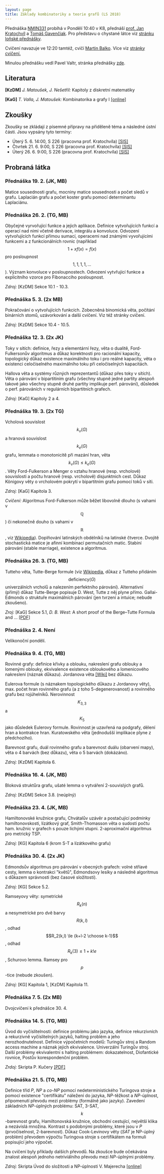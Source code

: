 ```yaml
---
layout: page
title: Základy kombinatoriky a teorie grafů (LS 2018)
---
```


Přednáška [NMIN331](https://is.cuni.cz/studium/predmety/index.php?&do=predmet&kod=NMIN331&skr=2017&fak=11320) probíhá v Pondělí 10:40 v K8, přednáší [prof. Jan Kratochvíl](https://kam.mff.cuni.cz/~honza/) a [Tomáš Gavenčiak](/). Pro představu o chystané látce viz [stránku loňské přednášky](https://kam.mff.cuni.cz/~valtr/min331.html).

Cvičení navazuje ve 12:20 tamtéž, cvičí [Martin Balko](https://kam.mff.cuni.cz/~balko/). Více viz [stránky cvičení.](https://kam.mff.cuni.cz/~balko/zktg1718/ZKTG.html)

Minulou přednášku vedl Pavel Valtr, stránka přednášky [zde](https://kam.mff.cuni.cz/~valtr/min331.html).

## Literatura

**[KzDM]** *J. Matoušek, J. Nešetřil:* Kapitoly z diskretní matematiky

**[KaG]** *T. Valla, J. Matoušek:* Kombinatorika a grafy I [[online]](https://iuuk.mff.cuni.cz/~valla/kg.html)

## Zkoušky

Zkoušky se zkládají z písemné přípravy na přiděleně téma a následné ústní části. Jsou vypsány tyto termíny:

* Úterý 5. 6. 14:00, S 226 (pracovna prof. Kratochvíla) [[SIS]](https://is.cuni.cz/studium/term_st2/index.php?do=zapsat&sub=detail&ztid=496480)
* Čtvrtek 21. 6. 9:00, S 226 (pracovna prof. Kratochvíla) [[SIS]](https://is.cuni.cz/studium/term_st2/index.php?do=zapsat&sub=detail&ztid=496481)
* Úterý 26. 6. 9:00, S 226 (pracovna prof. Kratochvíla) [[SIS]](https://is.cuni.cz/studium/term_st2/index.php?do=zapsat&sub=detail&ztid=496482)

## Probraná látka

### Přednáška 19. 2. (JK, MB)

Matice sousednosti grafu, mocniny matice sousednosti a počet sledů v grafu. Laplacián grafu a počet koster grafu pomocí determinantu Laplaciánu.

### Přednáška 26. 2. (TG, MB)

Obyčejné vyrvořující funkce a jejich aplikace. Definice vytvořujících funkcí a operací nad nimi včetně derivace, integrálu a konvoluce. Odvození vytvořujících funkcí přímou sumací, operacemi nad známými vyvořujícími funkcemi a z funkcionálních rovnic (například $$1+xf(x)=f(x)$$ pro posloupnost $$1, 1, 1, 1, ...$$). Význam konvoluce v posloupnostech. Odvození vytvřující funkce a explicitního vzorce pro Fibonacciho posloupnost.

*Zdroj:* [KzDM] Sekce 10.1 - 10.3.

### Přednáška 5. 3. (2x MB)

Pokračování o vytvořujících funkcích. Zobecněná binomická věta, počítání binárních stomů, uzávorkování a další cvičení. Viz též stránky cvičení.

*Zdroj:* [KzDM] Sekce 10.4 - 10.5.

### Přednáška 12. 3. (2x JK)

Toky v sítích: definice, řezy a elementární řezy, věta o dualitě, Ford-Fulkersonův algoritmus a důkaz korektnosti pro racionální kapacity, topologický důkaz existence maximálniho toku i pro reálné kapacity, věta o existenci celočíselného maximálního toku při celočíselných kapacitách.

Hallova věta a systémy různých reprezentantů (důkaz přes toky v sítích).
Věta o párování v bipartitiním grafu (všechny stupně jedné partity alespoň takové jako všechny stupně druhé partity implikuje perf. párování), důsledek o perf. párováních v regulárních bipartitních grafech.

*Zdroj:* [KaG] Kapitoly 2 a 4.

### Přednáška 19. 3. (2x TG)

Vcholová souvislost $$k_v(G)$$ a hranová souvislost $$k_e(G)$$ grafu, lemmata o monotonicitě při mazání hran, věta $$k_v(G)\leq k_e(G)$$.
Věty Ford-Fulkerson a Menger o vztahu hranové (resp. vrcholové) souvislosti a počtu hranově (resp. vrcholově) disjunktnich cest.
Důkaz Königovy věty o vrcholovém pokrytí v bipartitním grafu pomocí toků v síti.

*Zdroj:* [KaG] Kapitola 3.

*Cvičení:* Algoritmus Ford-Fulkerson může běžet libovolně dlouho (s vahami v $$\mathbb{Q}$$) či nekonečně douho (s vahami v $$\mathbb{R}$$, viz [Wikipedia](https://en.wikipedia.org/wiki/Ford%E2%80%93Fulkerson_algorithm#Non-terminating_example)). Doplňování latinských obdélníků na latinské čtverce. Dvojitě stochastická matice je afinní kombinací permutačních matic. Stabiní párování (stable marriage), existence a algoritmus.

### Přednáška 26. 3. (TG, MB)

Tutteho věta, Tutte-Berge formule (viz [Wikipedia](https://en.wikipedia.org/wiki/Tutte%E2%80%93Berge_formula), důkaz z Tutteho přidáním $$\text{deficiency}(G)$$ univerzálních vrcholů a nalezením perfektního párování).
Alternativní (přímý) důkaz Tutte-Berge popisuje D. West, Tutte z něj plyne přímo.
Gallai-Edmonds o struktuře maximálních párování (jen tvrzení a intuice; nebude zkoušeno).

*Zroj:* [KaG] Sekce 5.1, *D. B. West:* A short proof of the Berge–Tutte Formula and ... [[PDF]](http://www.cse.iitd.ernet.in/~naveen/courses/CSL851/galledm.pdf)

### Přednáška 2. 4. Není

Velikonoční pondělí.

### Přednáška 9. 4. (TG, MB)

Rovinné grafy: definice křivky a oblouku, nakreslení grafu oblouky a lomenými oblouky, ekvivalence existence obloukového a lomenicového nakreslení (náznak důkazu). Jordanova věta [[Wiki]](https://en.wikipedia.org/wiki/Jordan_curve_theorem) bez důkazu.

Eulerova formule (s náznakem topologického důkazu z Jordanovy věty), max. počet hran rovinného grafu (a z toho 5-degenerovanost) a rovinného grafu bez rojúhelníků. Nerovinnost $$K_{3,3}$$ a $$K_5$$ jako důsledek Eulerovy formule. Rovinnost je uzavřená na podgrafy, dělení hran a kontrakce hran. Kuratowského věta (jednodušší implikace plyne z předchozího).

Barevnost grafu, duál rovinného grafu a barevnost duálu (obarvení mapy), věta o 4 barvách (bez důkazu), věta o 5 barvách (dokázáno).

*Zdroj:* [KzDM] Kapitola 6.

### Přednáška 16. 4. (JK, MB)

Bloková struktůra grafu, ušaté lemma o vytváření 2-souvislých grafů.

*Zdroj:* [KzDM] Sekce 3.8. (neúplný)

### Přednáška 23. 4. (JK, MB)

Hamiltonovské kružnice grafu, Chvátalův uzávěr a postačující podmínky hamiltonovskosti, lízátkový graf, Smith-Thomasson věta o sudosti počtu ham. kružnic v grafech s pouze lichými stupni. 2-aproximační algoritmus pro metrický TSP.

*Zdroj:* [KG] Kapitola 6 (krom S-T a lízátkového grafu)

### Přednáška 30. 4. (2x JK)

Edmondsův algoritmus pro párování v obecných grafech: volné stříavé cesty, lemma o kontrakci "květů", Edmondsovy lesíky a následně algoritmus s důkazem správnosti (bez časové složitosti).

*Zdroj:* [KG] Sekce 5.2.

Ramseyovy věty: symetrické $$R_k(n)$$ a nesymetrické pro dvě barvy $$R(k,l)$$, odhad $$R_2(k,l) \le {k+l-2 \choose k-1}$$, odhad $$R_k(3) \le 1+k!e$$, Schurovo lemma. Ramsey pro $$p$$-tice (nebude zkoušen).

*Zdroj:* [KG] Kapitola 1, [KzDM] Kapitola 11.

### Přednáška 7. 5. (2x MB)

Dvojcvičení k přednášce 30. 4.

### Přednáška 14. 5. (TG, MB)

Úvod do vyčíslitelnosti: definice problému jako jazyka, definice rekurzivních a rekurzivně vyčíslitelných jazyků, halting problém a jeho nerozhodnutelnost. Definice výpočetních modelů: Turingův stroj a Random access machine a náznak jejich ekvivalence. Univerzální Turingův stroj. Další problémy ekvivalentní s halting problémem: dokazatelnost, Diofantické rovnice, Postův korespondenční problém.

*Zrdoj:* Skripta P. Kučery [[PDF]](http://ktiml.mff.cuni.cz/~kucerap/NTIN090/NTIN090-poznamky.pdf)

### Přednáška 21. 5. (TG, MB)

Definice tříd *P*, *NP* a *co-NP* pomocí nedeterministického Turingova stroje a pomocí existence "certifikátu" náležení do jazyka, *NP*-těžkost a *NP*-úplnost, připomenutí převodu mezi problémy (formálně jako jazyky). Zavedení základních *NP*-úplných problému: SAT, 3-SAT, $$k$$-barevnost grafu, Hamiltonovská kružnice, obchodní cestující, největší klika a nezávislá množina. Kontrast s podobnými problémy, které jsou v *P* (prvočíselnost, 2-barevnost). Důkaz Cook-Levinovy věty (*SAT* je NP-úplný problém) převodem výpočtu Turingova stroje s certifikátem na formuli popisující jeho výpočet.

Na cvičení byly přiklady dalších převodů. Na zkoušce bude očekávána znalost alespoň jednoho netriviálního převodu mezi *NP*-úplnými problémy.

*Zdroj:* Skripta Úvod do složitosti a NP-úplnosti V. Majerecha [[online]](http://ktiml.mff.cuni.cz/~maj/skripta.html)